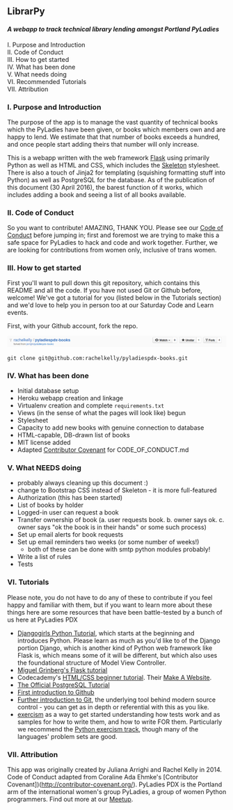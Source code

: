 ## LibrarPy
#### *A webapp to track technical library lending amongst Portland PyLadies*

I. Purpose and Introduction  
II. Code of Conduct  
III. How to get started  
IV. What has been done  
V. What needs doing  
VI. Recommended Tutorials  
VII. Attribution  

### I. Purpose and Introduction
The purpose of the app is to manage the vast quantity of technical books which the PyLadies
have been given, or books which members own and are happy to lend.  We estimate that that
number of books exceeds a hundred, and once people start adding theirs that number will
only increase.

This is a webapp written with the web framework [Flask](http://flask.pocoo.org/)
using primarily Python as well as HTML and CSS, which includes the [Skeleton](http://getskeleton.com/)
stylesheet.  There is also a touch of Jinja2 for templating (squishing formatting stuff into
Python) as well as PostgreSQL for the database.  As of the publication of this document
(30 April 2016), the barest function of it works, which includes adding a book and seeing a
list of all books available.

### II. Code of Conduct
So you want to contribute!  AMAZING, THANK YOU.  Please see our [Code of Conduct](https://github.com/rachelkelly/pyladiespdx-books/blob/contribution/CODE_OF_CONDUCT.md) before jumping
in; first and foremost we are trying to make this a safe space for PyLadies to hack and code
and work together.  Further, we are looking for contributions from women only, inclusive of trans women.

### III. How to get started
First you'll want to pull down this git repository, which contains this README and all the code.
If you have not used Git or Github before, welcome!  We've got a tutorial for you (listed below in the Tutorials section) and we'd love
to help you in person too at our Saturday Code and Learn events.

First, with your Github account, fork the repo.

![fork](https://github.com/rachelkelly/pyladiespdx-books/blob/master/fork.png "Fork image")

```
git clone git@github.com:rachelkelly/pyladiespdx-books.git
```

### IV. What has been done
 * Initial database setup
 * Heroku webapp creation and linkage
 * Virtualenv creation and complete `requirements.txt`
 * Views (in the sense of what the pages will look like) begun
 * Stylesheet
 * Capacity to add new books with genuine connection to database
 * HTML-capable, DB-drawn list of books
 * MIT license added
 * Adapted [Contributor Covenant](http://contributor-covenant.org/) for CODE_OF_CONDUCT.md

### V. What NEEDS doing
 * probably always cleaning up this document :)
 * change to Bootstrap CSS instead of Skeleton - it is more full-featured
 * Authorization (this has been started)
 * List of books by holder
 * Logged-in user can request a book
 * Transfer ownership of book (a. user requests book. b. owner says ok. c. owner says "ok the book is in their hands"  or some such process)
 * Set up email alerts for book requests
 * Set up email reminders two weeks (or some number of weeks!)
   * both of these can be done with smtp python modules probably!
 * Write a list of rules
 * Tests

### VI. Tutorials
Please note, you do not have to do any of these to contribute if you feel happy and familiar 
with them, but if you want to learn more about these things here are some resources that have 
been battle-tested by a bunch of us here at PyLadies PDX
 * [Djangogirls Python Tutorial](http://tutorial.djangogirls.org/en/index.html), which starts at the beginning and introduces Python.  Please learn as much as you'd like to of the Django portion Django, which is another kind of Python web framework like Flask is, which means some of it will be different, but which also uses the foundational structure of Model View Controller.
 * [Miguel Grinberg's Flask tutorial](http://blog.miguelgrinberg.com/post/the-flask-mega-tutorial-part-i-hello-world)
 * Codecademy's [HTML/CSS beginner tutorial](https://www.codecademy.com/learn/web).  Their [Make A Website](https://www.codecademy.com/learn/make-a-website).
 * [The Official PostgreSQL Tutorial](http://www.postgresql.org/docs/9.4/static/tutorial.html)
 * [First introduction to Github](https://guides.github.com/activities/hello-world/)
 * [Further introduction to Git](http://gitimmersion.com/), the underlying tool behind modern source control - you can get as in depth or referential with this as you like.
 * [exercism](http://www.exercism.io) as a way to get started understanding how tests work and as samples for how to write them, and how to write FOR them.  Particularly we recommend the [Python exercism track](http://exercism.io/languages/python), though many of the languages' problem sets are good.

### VII. Attribution
This app was originally created by Juliana Arrighi and Rachel Kelly in 2014.
Code of Conduct adapted from Coraline Ada Ehmke's [Contributor Covenant])(http://contributor-covenant.org/).
PyLadies PDX is the Portland arm of the international women's group PyLadies, a group of women Python programmers.  Find out more at our [Meetup](http://www.meetup.com/PyLadies-PDX/).
